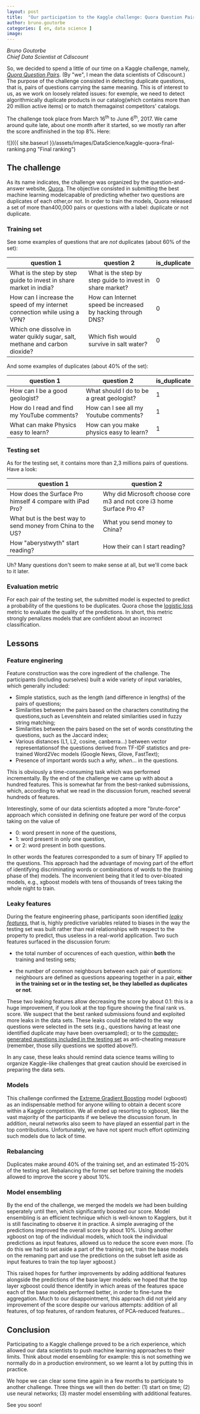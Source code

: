 ```yaml
---
layout: post
title:  "Our participation to the Kaggle challenge: Quora Question Pairs"
author: bruno.goutorbe
categories: [ en, data science ]
image:
---
```

_Bruno Goutorbe_<br>
_Chief Data Scientist at Cdiscount_

So, we decided to spend a little of our time on a Kaggle challenge, namely, [_Quora Question Pairs_](https://www.kaggle.com/c/quora-question-pairs). (By "we", I mean the data scientists of Cdiscount.) The purpose of the challenge consisted in detecting duplicate questions, that is, pairs of questions carrying the same meaning. This is of interest to us, as we work on loosely related issues: for exemple, we need to detect algorithmically duplicate products in our catalog(which contains more than 20 million active items) or to match themagainst competitors' catalogs.

The challenge took place from March 16<sup>th</sup> to June 6<sup>th</sup>, 2017. We came around quite late, about one month after it started, so we mostly ran after the score andfinished in the top 8%. Here:
 
![]({{ site.baseurl }}/assets/images/DataScience/kaggle-quora-final-ranking.png "Final ranking")

## The challenge

As its name indicates, the challenge was organized by the question-and-answer website, [Quora](https://www.quora.com/).
The objective consisted in submitting the best machine learning modelcapable of predicting whether two questions are duplicates of each other,or not. In order to train the models, Quora released a set of more than400,000 pairs or questions with a label: duplicate or not duplicate.

### Training set

See some examples of questions that are _not_ duplicates (about 60% of the set):

question 1 | question 2 | is_duplicate
-----------|------------|------------
What is the step by step guide to invest in share market in india? | What is the step by step guide to invest in share market? | 0
How can I increase the speed of my internet connection while using a VPN? | How can Internet speed be increased by hacking through DNS? | 0
Which one dissolve in water quikly sugar, salt, methane and carbon dioxide? | Which fish would survive in salt water? | 0

And some examples of duplicates (about 40% of the set):

question 1 | question 2 | is_duplicate
-----------|------------|------------
How can I be a good geologist? | What should I do to be a great geologist? | 1
How do I read and find my YouTube comments? | How can I see all my Youtube comments? | 1
What can make Physics easy to learn? | How can you make physics easy to learn? | 1

### Testing set

As for the testing set, it contains more than 2,3 millions pairs of questions. Have a look:

question 1 | question 2
-----------|-----------
How does the Surface Pro himself 4 compare with iPad Pro? | Why did Microsoft choose core m3 and not core i3 home Surface Pro 4?
What but is the best way to send money from China to the US? | What you send money to China?
How "aberystwyth" start reading? | How their can I start reading?

Uh? Many questions don't seem to make sense at all, but we'll come back to it later.

### Evaluation metric

For each pair of the testing set, the submitted model is expected to predict a probability of the questions to be duplicates.
Quora chose the [logistic loss](http://scikit-learn.org/stable/modules/generated/sklearn.metrics.log_loss.html) metric to evaluate the quality of the predictions. In short, this metric strongly penalizes models that are confident about an incorrect classification.

## Lessons

### Feature enginering

Feature construction was the core ingredient of the challenge. The participants (including ourselves) built a wide variety of input variables, which generally included:
- Simple statistics, such as the length (and difference in lengths) of the pairs of questions;
- Similarities between the pairs based on the characters constituting the questions,such as Levenshtein and related similarities used in fuzzy string matching;
- Similarities between the pairs based on the set of words constituting the questions, such as the Jaccard index;
- Various distances (L1, L2, cosine, canberra...) between vector representationsof the questions derived from TF-IDF statistics and pre-trained Word2Vec models (Google News, Glove, FastText);
- Presence of important words such a _why, when_... in the questions.

This is obviously a time-consuming task which was performed incrementally. 
By the end of the challenge we came up with about a hundred features. This is somewhat far from the best-ranked submissions, which, according to what we read in the discussion forum, reached several hundreds of features.

Interestingly, some of our data scientists adopted a more "brute-force" approach which consisted in defining one feature per word of the corpus taking on the value of 
- 0: word present in none of the questions, 
- 1: word present in only one question, 
- or 2: word present in both questions.

In other words the features corresponded to a sum of binary TF applied to the questions. This approach had the advantage of moving part of the effort of identifying discriminating words or combinations of words to the (training phase of the) models. The inconvenient being that it led to over-bloated models, e.g., xgboost models with tens of thousands of trees taking the whole night to train.
  
### Leaky features

During the feature engineering phase, participants soon identified [_leaky features_](https://www.kaggle.com/wiki/Leakage), that is, highly predictive variables related to biases in the way the testing set was built rather than real relationships with respect to the property to predict, thus useless in a real-world application. Two such features surfaced in the discussion forum:

- the total number of occurences of each question, within __both__ the training and testing sets;

- the number of common neighbours between each pair of questions: neighbours are defined as questions appearing together in a pair, __either in the training set or in the testing set, be they labelled as duplicates or not__.

These two leaking features allow decreasing the score by about 0.1: this is a huge improvement, if you look at the top figure showing the final rank vs. score. We suspect that the best ranked submissions found and exploited more leaks in the data sets. These leaks could be related to the way questions were selected in the sets (e.g., questions having at least one identified duplicate may have been oversampled); or to the [computer-generated questions included in the testing set](https://www.kaggle.com/c/quora-question-pairs/data) as anti-cheating measure (remember, those silly questions we spotted above?).

In any case, these leaks should remind data science teams willing to organize Kaggle-like challenges that great caution should be exercised in preparing the data sets.
  
### Models

This challenge confirmed the [Extreme Gradient Boosting](http://xgboost.readthedocs.io/en/latest/) model (xgboost) as an indispensable method for anyone willing to obtain a decent score within a Kaggle competition. We all ended up resorting to xgboost, like the vast majority of the participants if we believe the discussion forum. In addition, neural networks also seem to have played an essential part in the top contributions. Unfortunately, we have not spent much effort optimizing such models due to lack of time.
  
### Rebalancing

Duplicates make around 40% of the training set, and an estimated 15-20% of the testing set. Rebalancing the former set before training the models allowed to improve the score y about 10%.

### Model ensembling

By the end of the challenge, we merged the models we had been building seperately until then, which significantly boosted our score. Model ensembling is an efficient technique which is well-known to Kagglers, but it is still fascinating to observe it in practice. A simple averaging of the predictions improved the overall score by about 10%. Using another xgboost on top of the individual models, which took the individual predictions as input features, allowed us to reduce the score even more. (To do this we had to set aside a part of the training set, train the base models on the remaning part and use the predictions on the subset left aside as input features to train the top layer xgboost.)

This raised hopes for further improvements by adding additional features alongside the predictions of the base layer models: we hoped that the top layer xgboost could thence identify in which areas of the features space each of the base models performed better, in order to fine-tune the aggregation. Much to our disappointment, this approach did not yield any improvement of the score despite our various attempts: addition of all features, of top features, of random features, of PCA-reduced features...

## Conclusion

Participating to a Kaggle challenge proved to be a rich experience, which allowed our data scientists to push machine learning approaches to their limits. Think about model ensembling for example: this is not something we normally do in a production environment, so we learnt a lot by putting this in practice.

We hope we can clear some time again in a few months to participate to another challenge. Three things we will then do better: (1) start on time; (2) use neural networks; (3) master model ensembling with additional features.

See you soon!
